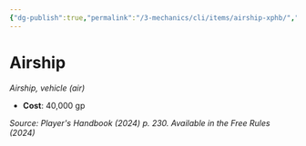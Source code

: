```yaml
---
{"dg-publish":true,"permalink":"/3-mechanics/cli/items/airship-xphb/","tags":["ttrpg-cli/compendium/src/5e/xphb","ttrpg-cli/item/rarity/none","ttrpg-cli/item/vehicle/airship-air"],"created":"2025-02-22T12:02:28.113-05:00","updated":"2025-02-26T17:46:15.839-05:00"}
---
```


# Airship
*Airship, vehicle (air)*  


- **Cost**: 40,000 gp

*Source: Player's Handbook (2024) p. 230. Available in the Free Rules (2024)*